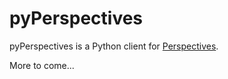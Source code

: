 # pyPerspectives #

pyPerspectives is a Python client for
[Perspectives](http://perspectives-project.org/).

More to come...

